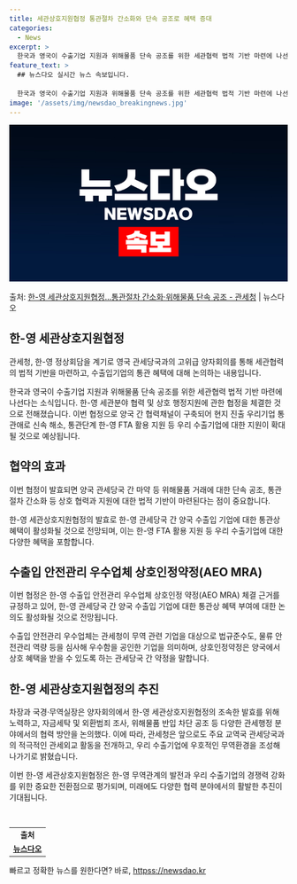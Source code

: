 ```yaml
---
title: 세관상호지원협정 통관절차 간소화와 단속 공조로 혜택 증대
categories:
  - News
excerpt: >
  한국과 영국이 수출기업 지원과 위해물품 단속 공조를 위한 세관협력 법적 기반 마련에 나선다. 관세청은 이명구…
feature_text: >
  ## 뉴스다오 실시간 뉴스 속보입니다.

  한국과 영국이 수출기업 지원과 위해물품 단속 공조를 위한 세관협력 법적 기반 마련에 나선다. 관세청은 이명구…
image: '/assets/img/newsdao_breakingnews.jpg'
---
```


![뉴스다오 속보](/assets/img/newsdao_breakingnews.jpg)

<p>출처: <a href="httpss://newsdao.kr/2626" rel="dofollow">한-영 세관상호지원협정…통관절차 간소화·위해물품 단속 공조 - 관세청</a> | 뉴스다오</p>

<h2 data-ke-size="size26">한-영 세관상호지원협정</h2>
관세청, 한-영 정상회담을 계기로 영국 관세당국과의 고위급 양자회의를 통해 세관협력의 법적 기반을 마련하고, 수출입기업의 통관 혜택에 대해 논의하는 내용입니다.

<p data-ke-size="size16">한국과 영국이 수출기업 지원과 위해물품 단속 공조를 위한 세관협력 법적 기반 마련에 나선다는 소식입니다. 한-영 세관분야 협력 및 상호 행정지원에 관한 협정을 체결한 것으로 전해졌습니다. 이번 협정으로 양국 간 협력채널이 구축되어 현지 진출 우리기업 통관애로 신속 해소, 통관단계 한-영 FTA 활용 지원 등 우리 수출기업에 대한 지원이 확대될 것으로 예상됩니다.</p>

<h2 data-ke-size="size26">협약의 효과</h2>
이번 협정이 발효되면 양국 관세당국 간 마약 등 위해물품 거래에 대한 단속 공조, 통관절차 간소화 등 상호 협력과 지원에 대한 법적 기반이 마련된다는 점이 중요합니다.

<p data-ke-size="size16">한-영 세관상호지원협정의 발효로 한-영 관세당국 간 양국 수출입 기업에 대한 통관상 혜택이 활성화될 것으로 전망되며, 이는 한-영 FTA 활용 지원 등 우리 수출기업에 대한 다양한 혜택을 포함합니다.</p>

<h2 data-ke-size="size26">수출입 안전관리 우수업체 상호인정약정(AEO MRA)</h2>
이번 협정은 한-영 수출입 안전관리 우수업체 상호인정 약정(AEO MRA) 체결 근거를 규정하고 있어, 한-영 관세당국 간 양국 수출입 기업에 대한 통관상 혜택 부여에 대한 논의도 활성화될 것으로 전망됩니다.

<p data-ke-size="size16">수출입 안전관리 우수업체는 관세청이 무역 관련 기업을 대상으로 법규준수도, 물류 안전관리 역량 등을 심사해 우수함을 공인한 기업을 의미하며, 상호인정약정은 양국에서 상호 혜택을 받을 수 있도록 하는 관세당국 간 약정을 말합니다.</p>

<h2 data-ke-size="size26">한-영 세관상호지원협정의 추진</h2>
차장과 국경·무역실장은 양자회의에서 한-영 세관상호지원협정의 조속한 발효를 위해 노력하고, 자금세탁 및 외환범죄 조사, 위해물품 반입 차단 공조 등 다양한 관세행정 분야에서의 협력 방안을 논의했다. 이에 따라, 관세청은 앞으로도 주요 교역국 관세당국과의 적극적인 관세외교 활동을 전개하고, 우리 수출기업에 우호적인 무역환경을 조성해 나가기로 밝혔습니다.

<p data-ke-size="size16">이번 한-영 세관상호지원협정은 한-영 무역관계의 발전과 우리 수출기업의 경쟁력 강화를 위한 중요한 전환점으로 평가되며, 미래에도 다양한 협력 분야에서의 활발한 추진이 기대됩니다.</p>
<p data-ke-size="size16">&nbsp;</p>

<table>
    <tbody>
        <tr>
            <td style="text-align: center; height: 17px;"><b>출처</b></td>
        </tr>
        <tr>
            <td style="text-align: center; height: 17px;"><b><a href="httpss://newsdao.kr/2626">뉴스다오</a></b></td>
        </tr>
    </tbody>
</table>
 

빠르고 정확한 뉴스를 원한다면? 바로, <a href="httpss://newsdao.kr" rel="dofollow">httpss://newsdao.kr</a>


